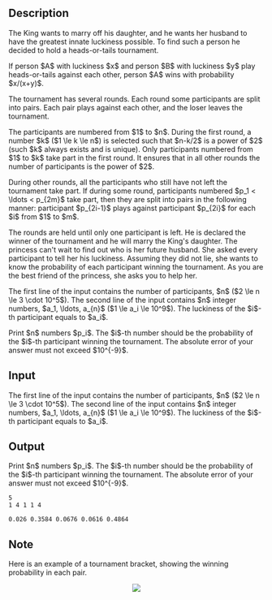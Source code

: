 ## Description

<div><p>The King wants to marry off his daughter, and he wants her husband to have the greatest innate luckiness possible. To find such a person he decided to hold a heads-or-tails tournament. </p><p>If person $A$ with <span class="tex-font-style-underline">luckiness</span> $x$ and person $B$ with <span class="tex-font-style-underline">luckiness</span> $y$ play heads-or-tails against each other, person $A$ wins with probability $x/(x+y)$. </p><p>The tournament has several rounds. Each round some participants are split into pairs. Each pair plays against each other, and the loser leaves the tournament. </p><p>The participants are numbered from $1$ to $n$. During the first round, a number $k$ ($1 \le k \le n$) is selected such that $n-k/2$ is a power of $2$ (such $k$ always exists and is unique). Only participants numbered from $1$ to $k$ take part in the first round. It ensures that in all other rounds the number of participants is the power of $2$. </p><p>During other rounds, all the participants who still have not left the tournament take part. If during some round, participants numbered $p_1 &lt; \ldots &lt; p_{2m}$ take part, then they are split into pairs in the following manner: participant $p_{2i-1}$ plays against participant $p_{2i}$ for each $i$ from $1$ to $m$. </p><p>The rounds are held until only one participant is left. He is declared the winner of the tournament and he will marry the King's daughter. The princess can't wait to find out who is her future husband. She asked every participant to tell her his luckiness. Assuming they did not lie, she wants to know the probability of each participant winning the tournament. As you are the best friend of the princess, she asks you to help her.</p></div><div class="input-specification"><p>The first line of the input contains the number of participants, $n$ ($2 \le n \le 3 \cdot 10^5$). The second line of the input contains $n$ integer numbers, $a_1, \ldots, a_{n}$ ($1 \le a_i \le 10^9$). The luckiness of the $i$-th participant equals to $a_i$.</p></div><div class="output-specification"><p>Print $n$ numbers $p_i$. The $i$-th number should be the probability of the $i$-th participant winning the tournament. The absolute error of your answer must not exceed $10^{-9}$.</p></div>

## Input

<p>The first line of the input contains the number of participants, $n$ ($2 \le n \le 3 \cdot 10^5$). The second line of the input contains $n$ integer numbers, $a_1, \ldots, a_{n}$ ($1 \le a_i \le 10^9$). The luckiness of the $i$-th participant equals to $a_i$.</p>

## Output

<p>Print $n$ numbers $p_i$. The $i$-th number should be the probability of the $i$-th participant winning the tournament. The absolute error of your answer must not exceed $10^{-9}$.</p>





```input1
5
1 4 1 1 4
```




```output1
0.026 0.3584 0.0676 0.0616 0.4864
```



## Note

<p>Here is an example of a tournament bracket, showing the winning probability in each pair.</p><center> <img class="tex-graphics" src="file://Juml7zf3.png" style="max-width: 100.0%;max-height: 100.0%;"> </center>
